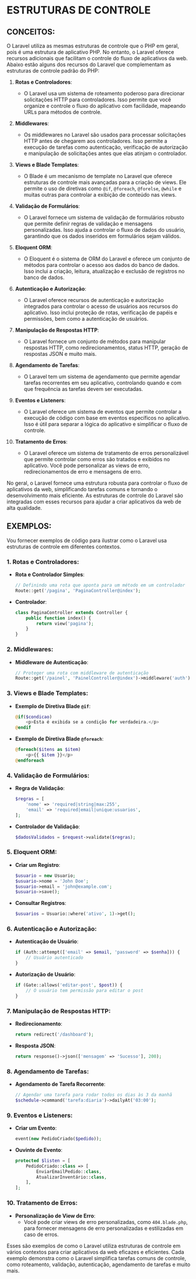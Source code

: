 # ESTRUTURAS DE CONTROLE
## CONCEITOS:
O Laravel utiliza as mesmas estruturas de controle que o PHP em geral, pois é uma estrutura de aplicativo PHP. No entanto, o Laravel oferece recursos adicionais que facilitam o controle do fluxo de aplicativos da web. Abaixo estão alguns dos recursos do Laravel que complementam as estruturas de controle padrão do PHP:

1. **Rotas e Controladores**:
   - O Laravel usa um sistema de roteamento poderoso para direcionar solicitações HTTP para controladores. Isso permite que você organize e controle o fluxo do aplicativo com facilidade, mapeando URLs para métodos de controle.

2. **Middlewares**:
   - Os middlewares no Laravel são usados para processar solicitações HTTP antes de chegarem aos controladores. Isso permite a execução de tarefas como autenticação, verificação de autorização e manipulação de solicitações antes que elas atinjam o controlador.

3. **Views e Blade Templates**:
   - O Blade é um mecanismo de template no Laravel que oferece estruturas de controle mais avançadas para a criação de views. Ele permite o uso de diretivas como `@if`, `@foreach`, `@forelse`, `@while` e muitas outras para controlar a exibição de conteúdo nas views.

4. **Validação de Formulários**:
   - O Laravel fornece um sistema de validação de formulários robusto que permite definir regras de validação e mensagens personalizadas. Isso ajuda a controlar o fluxo de dados do usuário, garantindo que os dados inseridos em formulários sejam válidos.

5. **Eloquent ORM**:
   - O Eloquent é o sistema de ORM do Laravel e oferece um conjunto de métodos para controlar o acesso aos dados do banco de dados. Isso inclui a criação, leitura, atualização e exclusão de registros no banco de dados.

6. **Autenticação e Autorização**:
   - O Laravel oferece recursos de autenticação e autorização integrados para controlar o acesso de usuários aos recursos do aplicativo. Isso inclui proteção de rotas, verificação de papéis e permissões, bem como a autenticação de usuários.

7. **Manipulação de Respostas HTTP**:
   - O Laravel fornece um conjunto de métodos para manipular respostas HTTP, como redirecionamentos, status HTTP, geração de respostas JSON e muito mais.

8. **Agendamento de Tarefas**:
   - O Laravel tem um sistema de agendamento que permite agendar tarefas recorrentes em seu aplicativo, controlando quando e com que frequência as tarefas devem ser executadas.

9. **Eventos e Listeners**:
   - O Laravel oferece um sistema de eventos que permite controlar a execução de código com base em eventos específicos no aplicativo. Isso é útil para separar a lógica do aplicativo e simplificar o fluxo de controle.

10. **Tratamento de Erros**:
    - O Laravel oferece um sistema de tratamento de erros personalizável que permite controlar como erros são tratados e exibidos no aplicativo. Você pode personalizar as views de erro, redirecionamentos de erro e mensagens de erro.

No geral, o Laravel fornece uma estrutura robusta para controlar o fluxo de aplicativos da web, simplificando tarefas comuns e tornando o desenvolvimento mais eficiente. As estruturas de controle do Laravel são integradas com esses recursos para ajudar a criar aplicativos da web de alta qualidade.

## EXEMPLOS:
Vou fornecer exemplos de código para ilustrar como o Laravel usa estruturas de controle em diferentes contextos.

### 1. **Rotas e Controladores**:

- **Rota e Controlador Simples**:
  ```php
  // Definindo uma rota que aponta para um método em um controlador
  Route::get('/pagina', 'PaginaController@index');
  ```
  
- **Controlador**:
  ```php
  class PaginaController extends Controller {
      public function index() {
          return view('pagina');
      }
  }
  ```

### 2. **Middlewares**:

- **Middleware de Autenticação**:
  ```php
  // Proteger uma rota com middleware de autenticação
  Route::get('/painel', 'PainelController@index')->middleware('auth');
  ```

### 3. **Views e Blade Templates**:

- **Exemplo de Diretiva Blade `@if`**:
  ```php
  @if($condicao)
      <p>Esta é exibida se a condição for verdadeira.</p>
  @endif
  ```

- **Exemplo de Diretiva Blade `@foreach`**:
  ```php
  @foreach($itens as $item)
      <p>{{ $item }}</p>
  @endforeach
  ```

### 4. **Validação de Formulários**:

- **Regra de Validação**:
  ```php
  $regras = [
      'nome' => 'required|string|max:255',
      'email' => 'required|email|unique:usuarios',
  ];
  ```

- **Controlador de Validação**:
  ```php
  $dadosValidados = $request->validate($regras);
  ```

### 5. **Eloquent ORM**:

- **Criar um Registro**:
  ```php
  $usuario = new Usuario;
  $usuario->nome = 'John Doe';
  $usuario->email = 'john@example.com';
  $usuario->save();
  ```

- **Consultar Registros**:
  ```php
  $usuarios = Usuario::where('ativo', 1)->get();
  ```

### 6. **Autenticação e Autorização**:

- **Autenticação de Usuário**:
  ```php
  if (Auth::attempt(['email' => $email, 'password' => $senha])) {
      // Usuário autenticado
  }
  ```

- **Autorização de Usuário**:
  ```php
  if (Gate::allows('editar-post', $post)) {
      // O usuário tem permissão para editar o post
  }
  ```

### 7. **Manipulação de Respostas HTTP**:

- **Redirecionamento**:
  ```php
  return redirect('/dashboard');
  ```

- **Resposta JSON**:
  ```php
  return response()->json(['mensagem' => 'Sucesso'], 200);
  ```

### 8. **Agendamento de Tarefas**:

- **Agendamento de Tarefa Recorrente**:
  ```php
  // Agendar uma tarefa para rodar todos os dias às 3 da manhã
  $schedule->command('tarefa:diaria')->dailyAt('03:00');
  ```

### 9. **Eventos e Listeners**:

- **Criar um Evento**:
  ```php
  event(new PedidoCriado($pedido));
  ```

- **Ouvinte de Evento**:
  ```php
  protected $listen = [
      PedidoCriado::class => [
          EnviarEmailPedido::class,
          AtualizarInventário::class,
      ],
  ];
  ```

### 10. **Tratamento de Erros**:

- **Personalização de View de Erro**:
  - Você pode criar views de erro personalizadas, como `404.blade.php`, para fornecer mensagens de erro personalizadas e estilizadas em caso de erros.

Esses são exemplos de como o Laravel utiliza estruturas de controle em vários contextos para criar aplicativos da web eficazes e eficientes. Cada exemplo demonstra como o Laravel simplifica tarefas comuns de controle, como roteamento, validação, autenticação, agendamento de tarefas e muito mais.